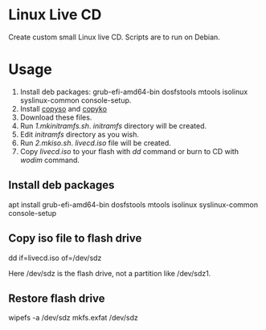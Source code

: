 # Linux Live CD
Create custom small Linux live CD. Scripts are to run on Debian.

# Usage
1. Install deb packages: grub-efi-amd64-bin dosfstools mtools isolinux syslinux-common console-setup.
1. Install [copyso](https://github.com/Konstantin-2/copyso) and [copyko](https://github.com/Konstantin-2/copyko)
2. Download these files.
3. Run *1.mkinitramfs.sh*. *initramfs* directory will be created.
4. Edit *initramfs* directory as you wish.
5. Run *2.mkiso.sh*. *livecd.iso* file will be created.
6. Copy *livecd.iso* to your flash with *dd* command or burn to CD with *wodim* command.

## Install deb packages
apt install grub-efi-amd64-bin dosfstools mtools isolinux syslinux-common console-setup

## Copy iso file to flash drive
dd if=livecd.iso of=/dev/sdz

Here /dev/sdz is the flash drive, not a partition like /dev/sdz1.

## Restore flash drive
wipefs -a /dev/sdz
mkfs.exfat /dev/sdz
